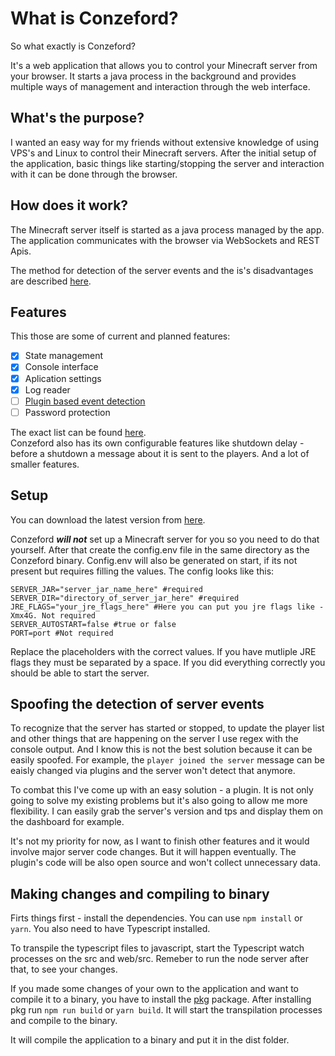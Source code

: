 # What is Conzeford?

So what exactly is Conzeford?

It's a web application that allows you to control your Minecraft server from your browser.
It starts a java process in the background and provides multiple ways of management and interaction through the web interface.

## What's the purpose?

I wanted an easy way for my friends without extensive knowledge of using VPS's and Linux to control their Minecraft servers.
After the initial setup of the application, basic things like starting/stopping the server and interaction with it can be done through the browser.

## How does it work?

The Minecraft server itself is started as a java process managed by the app. The application communicates with the browser via WebSockets and REST Apis.

The method for detection of the server events and the is's disadvantages are described [here](#Spoofing-the-detection-of-server-events).

## Features

This those are some of current and planned features:

-   [x] State management
-   [x] Console interface
-   [x] Aplication settings
-   [x] Log reader
-   [ ] [Plugin based event detection](#Spoofing-the-detection-of-server-events)
-   [ ] Password protection

The exact list can be found [here](https://github.com/UltimateDoge5/Conzeford/projects/1).  
Conzeford also has its own configurable features like shutdown delay - before a shutdown a message about it is sent to the players. And a lot of smaller features.

## Setup

You can download the latest version from [here](https://github.com/UltimateDoge5/Conzeford/releases).

Conzeford **_will not_** set up a Minecraft server for you so you need to do that yourself.
After that create the config.env file in the same directory as the Conzeford binary.
Config.env will also be generated on start, if its not present but requires filling the values.
The config looks like this:

```
SERVER_JAR="server_jar_name_here" #required
SERVER_DIR="directory_of_server_jar_here" #required
JRE_FLAGS="your_jre_flags_here" #Here you can put you jre flags like -Xmx4G. Not required
SERVER_AUTOSTART=false #true or false
PORT=port #Not required
```

Replace the placeholders with the correct values. If you have mutliple JRE flags they must be separated by a space.
If you did everything correctly you should be able to start the server.

## Spoofing the detection of server events

To recognize that the server has started or stopped, to update the player list and other things that are happening on the server I use regex with the console output. And I know this is not the best solution because it can be easily spoofed. For example, the `player joined the server` message can be eaisly changed via plugins and the server won't detect that anymore.

To combat this I've come up with an easy solution - a plugin. It is not only going to solve my existing problems but it's also going to allow me more flexibility. I can easily grab the server's version and tps and display them on the dashboard for example.

It's not my priority for now, as I want to finish other features and it would involve major server code changes. But it will happen eventually. The plugin's code will be also open source and won't collect unnecessary data.

## Making changes and compiling to binary

Firts things first - install the dependencies. You can use `npm install` or `yarn`.
You also need to have Typescript installed.

To transpile the typescript files to javascript, start the Typescript watch processes on the src and web/src.
Remeber to run the node server after that, to see your changes.

If you made some changes of your own to the application and want to compile it to a binary, you have to install the [pkg](https://www.npmjs.com/package/pkg) package.
After installing pkg run `npm run build` or `yarn build`. It will start the transpilation processes and compile to the binary.

It will compile the application to a binary and put it in the dist folder.
